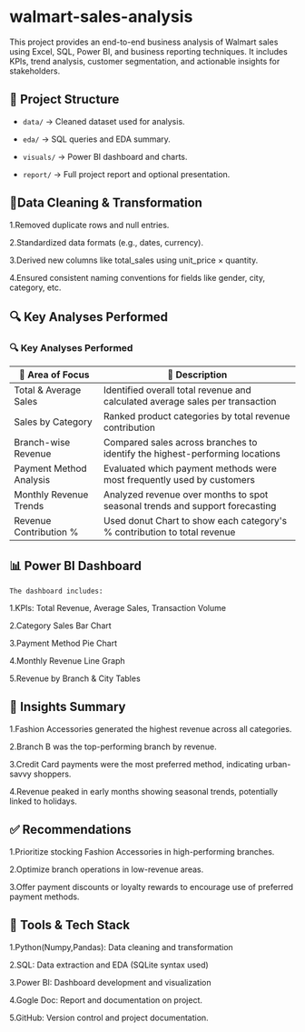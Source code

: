 # walmart-sales-analysis
This project provides an end-to-end business analysis of Walmart sales using Excel, SQL, Power BI, and business reporting techniques. It includes KPIs, trend analysis, customer segmentation, and actionable insights for stakeholders.

## 📁 Project Structure
- `data/` → Cleaned dataset used for analysis.
 
- `eda/` → SQL queries and EDA summary.
  
- `visuals/` → Power BI dashboard and charts.
  
- `report/` → Full project report and optional presentation.

## 🧹Data Cleaning & Transformation
1.Removed duplicate rows and null entries.

2.Standardized data formats (e.g., dates, currency).

3.Derived new columns like total_sales using unit_price × quantity.

4.Ensured consistent naming conventions for fields like gender, city, category, etc.

## 🔍 Key Analyses Performed

 ### 🔍 Key Analyses Performed

| 🔎 Area of Focus           | 📝 Description                                                                 
|---------------------------|-------------------------------------------------------------------------------|
| Total & Average Sales     | Identified overall total revenue and calculated average sales per transaction |
| Sales by Category         | Ranked product categories by total revenue contribution                       |
| Branch-wise Revenue       | Compared sales across branches to identify the highest-performing locations   |
| Payment Method Analysis   | Evaluated which payment methods were most frequently used by customers        |
| Monthly Revenue Trends    | Analyzed revenue over months to spot seasonal trends and support forecasting  |
| Revenue Contribution %    | Used donut Chart to show each category's % contribution to total revenue  |

## 📊 Power BI Dashboard
    The dashboard includes:
1.KPIs: Total Revenue, Average Sales, Transaction Volume

2.Category Sales Bar Chart

3.Payment Method Pie Chart

4.Monthly Revenue Line Graph

5.Revenue by Branch & City Tables

## 🧠 Insights Summary
1.Fashion Accessories generated the highest revenue across all categories.

2.Branch B was the top-performing branch by revenue.

3.Credit Card payments were the most preferred method, indicating urban-savvy shoppers.

4.Revenue peaked in early months showing seasonal trends, potentially linked to holidays.

## ✅ Recommendations
1.Prioritize stocking Fashion Accessories in high-performing branches.

2.Optimize branch operations in low-revenue areas.

3.Offer payment discounts or loyalty rewards to encourage use of preferred payment methods.

## 📌 Tools & Tech Stack
1.Python(Numpy,Pandas): Data cleaning and transformation

2.SQL: Data extraction and EDA (SQLite syntax used)

3.Power BI: Dashboard development and visualization

4.Gogle Doc: Report and documentation on project.

5.GitHub: Version control and project documentation.







